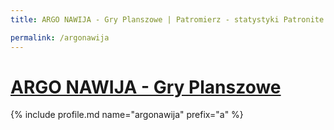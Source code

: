 ```yaml
---
title: ARGO NAWIJA - Gry Planszowe | Patromierz - statystyki Patronite.pl

permalink: /argonawija
---
```


# [ARGO NAWIJA - Gry Planszowe](https://patronite.pl/argonawija)

{% include profile.md name="argonawija" prefix="a" %}

